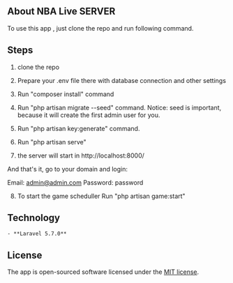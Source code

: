 
## About NBA Live SERVER

To use this app , just clone the repo and run following command.


## Steps

1. clone the repo 

2. Prepare your .env file there with database connection and other settings

3. Run "composer install" command

4. Run "php artisan migrate --seed" command. Notice: seed is important, because it will create the first admin user for you.

5. Run "php artisan key:generate" command.
6. Run "php artisan serve"

7. the server will start in http://localhost:8000/

And that's it, go to your domain and login:

Email: admin@admin.com
Password: password

8. To start the game scheduller Run "php artisan game:start"




## Technology
    - **Laravel 5.7.0**

## License

The app  is open-sourced software licensed under the [MIT license](https://opensource.org/licenses/MIT).
